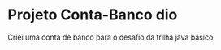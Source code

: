 <h1>Projeto Conta-Banco dio</h1>
<p>Criei uma conta de banco para o desafio da trilha java básico</p>
